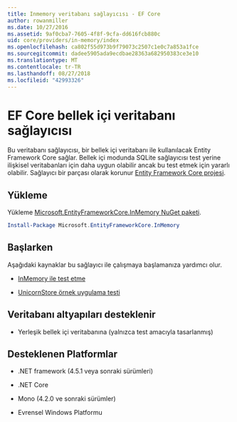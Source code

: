 ```yaml
---
title: Inmemory veritabanı sağlayıcısı - EF Core
author: rowanmiller
ms.date: 10/27/2016
ms.assetid: 9af0cba7-7605-4f8f-9cfa-dd616fcb880c
uid: core/providers/in-memory/index
ms.openlocfilehash: ca802f55d973b9f79073c2507c1e0c7a853a1fce
ms.sourcegitcommit: dadee5905ada9ecdbae28363a682950383ce3e10
ms.translationtype: MT
ms.contentlocale: tr-TR
ms.lasthandoff: 08/27/2018
ms.locfileid: "42993326"
---
```

# <a name="ef-core-in-memory-database-provider"></a>EF Core bellek içi veritabanı sağlayıcısı

Bu veritabanı sağlayıcısı, bir bellek içi veritabanı ile kullanılacak Entity Framework Core sağlar. Bellek içi modunda SQLite sağlayıcısı test yerine ilişkisel veritabanları için daha uygun olabilir ancak bu test etmek için yararlı olabilir. Sağlayıcı bir parçası olarak korunur [Entity Framework Core projesi](https://github.com/aspnet/EntityFrameworkCore).

## <a name="install"></a>Yükleme

Yükleme [Microsoft.EntityFrameworkCore.InMemory NuGet paketi](https://www.nuget.org/packages/Microsoft.EntityFrameworkCore.InMemory/).

``` powershell
Install-Package Microsoft.EntityFrameworkCore.InMemory
```

## <a name="get-started"></a>Başlarken

Aşağıdaki kaynaklar bu sağlayıcı ile çalışmaya başlamanıza yardımcı olur.
* [InMemory ile test etme](../../miscellaneous/testing/in-memory.md)

* [UnicornStore örnek uygulama testi](https://github.com/rowanmiller/UnicornStore/blob/master/UnicornStore/src/UnicornStore.Tests/Controllers/ShippingControllerTests.cs)

## <a name="supported-database-engines"></a>Veritabanı altyapıları desteklenir

* Yerleşik bellek içi veritabanına (yalnızca test amacıyla tasarlanmış)

## <a name="supported-platforms"></a>Desteklenen Platformlar

* .NET framework (4.5.1 veya sonraki sürümleri)

* .NET Core

* Mono (4.2.0 ve sonraki sürümler)

* Evrensel Windows Platformu
